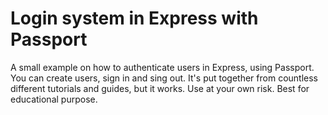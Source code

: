 # Login system in Express with Passport
A small example on how to authenticate users in Express, using Passport.
You can create users, sign in and sing out. 
It's put together from countless different tutorials and guides, but it works.
Use at your own risk. Best for educational purpose.
